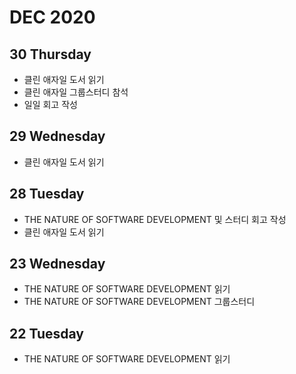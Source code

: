 # DEC 2020

## 30 Thursday
  - 클린 애자일 도서 읽기
  - 클린 애자일 그룹스터디 참석
  - 일일 회고 작성

## 29 Wednesday
  - 클린 애자일 도서 읽기

## 28 Tuesday
  - THE NATURE OF SOFTWARE DEVELOPMENT 및 스터디 회고 작성
  - 클린 애자일 도서 읽기

## 23 Wednesday
  - THE NATURE OF SOFTWARE DEVELOPMENT 읽기
  - THE NATURE OF SOFTWARE DEVELOPMENT 그룹스터디

## 22 Tuesday
  - THE NATURE OF SOFTWARE DEVELOPMENT 읽기
  

